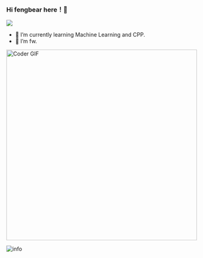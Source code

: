 ### Hi fengbear here！👋

![](https://visitor-badge.glitch.me/badge?page_id=fengfbear.readme)




- 🌱 I’m currently learning Machine Learning and CPP.
- 🤔 I’m fw.

 <img src="https://media.giphy.com/media/SWoSkN6DxTszqIKEqv/giphy.gif" alt="Coder GIF" width="500">




![info](https://github-readme-stats.vercel.app/api?username=fengbear&show_icons=true&count_private=true&hide=prs&theme=default_repocard)


